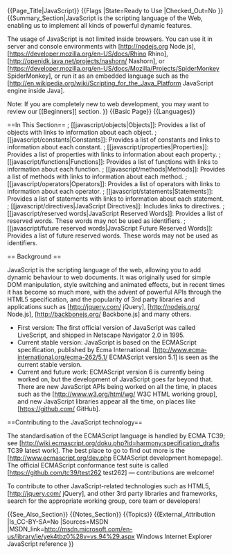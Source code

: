 {{Page_Title|JavaScript}}
{{Flags
|State=Ready to Use
|Checked_Out=No
}}
{{Summary_Section|JavaScript is the scripting language of the Web, enabling us to implement all kinds of powerful dynamic features.

The usage of JavaScript is not limited inside browsers. You can use it in server and console environments with [http://nodejs.org Node.js], [https://developer.mozilla.org/en-US/docs/Rhino Rhino], [http://openjdk.java.net/projects/nashorn/ Nashorn], or [https://developer.mozilla.org/en-US/docs/Mozilla/Projects/SpiderMonkey SpiderMonkey], or run it as an embedded language such as the [http://en.wikipedia.org/wiki/Scripting_for_the_Java_Platform JavaScript engine inside Java].

Note: If you are completely new to web development, you may want to review our [[Beginners]] section.
}}
{{Basic Page}}
{{Languages}}

==In This Section==
; [[javascript/objects|Objects]]: Provides a list of objects with links to information about each object.
; [[javascript/constants|Constants]]: Provides a list of constants and links to information about each constant.
; [[javascript/properties|Properties]]: Provides a list of properties with links to information about each property.
; [[javascript/functions|Functions]]: Provides a list of functions with links to information about each function.
; [[javascript/methods|Methods]]: Provides a list of methods with links to information about each method.
; [[javascript/operators|Operators]]: Provides a list of operators with links to information about each operator.
; [[javascript/statements|Statements]]: Provides a list of statements with links to information about each statement.
; [[javascript/directives|JavaScript Directives]]: Includes links to directives.
; [[javascript/reserved words|JavaScript Reserved Words]]: Provides a list of reserved words. These words may not be used as identifiers.
; [[javascript/future reserved words|JavaScript Future Reserved Words]]: Provides a list of future reserved words. These words may not be used as identifiers.


== Background ==

JavaScript is the scripting language of the web, allowing you to add dynamic behaviour to web documents. It was originally used for simple DOM manipulation, style switching and animated effects, but in recent times it has become so much more, with the advent of powerful APIs through the HTML5 specification, and the popularity of 3rd party libraries and applications such as [http://jquery.com/ jQuery], [http://nodejs.org/ Node.js], [http://backbonejs.org/ Backbone.js] and many others. 

* First version: The first official version of JavaScript was called LiveScript, and shipped in Netscape Navigator 2.0 in 1995.
* Current stable version: JavaScript is based on the ECMAScript specification, published by Ecma International. [http://www.ecma-international.org/ecma-262/5.1/ ECMAScript version 5.1] is seen as the current stable version. 
* Current and future work: ECMAScript version 6 is currently being worked on, but the development of JavaScript goes far beyond that. There are new JavaScript APIs being worked on all the time, in places such as the [http://www.w3.org/html/wg/ W3C HTML working group], and new JavaScript libraries appear all the time, on places like [https://github.com/ GitHub].

==Contributing to the JavaScript technology==

The standardisation of the ECMAScript language is handled by ECMA TC39; see [http://wiki.ecmascript.org/doku.php?id=harmony:specification_drafts TC39 latest work]. The best place to go to find out more is the [http://www.ecmascript.org/dev.php ECMAScript development homepage]. The official ECMAScript conformance test suite is called [https://github.com/tc39/test262 test262] — contributions are welcome!

To contribute to other JavaScript-related technologies such as HTML5, [http://jquery.com/ jQuery], and other 3rd party libraries and frameworks, search for the appropriate working group, core team or developers!



{{See_Also_Section}}
{{Notes_Section}}
{{Topics}}
{{External_Attribution
|Is_CC-BY-SA=No
|Sources=MSDN
|MSDN_link=http://msdn.microsoft.com/en-us/library/ie/yek4tbz0%28v=vs.94%29.aspx Windows Internet Explorer JavaScript reference
}}